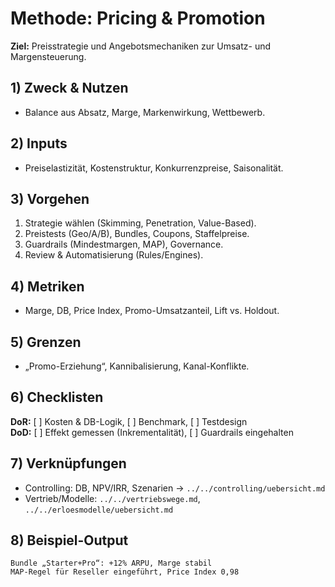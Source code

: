 # Methode: Pricing & Promotion

**Ziel:** Preisstrategie und Angebotsmechaniken zur Umsatz- und Margensteuerung.

## 1) Zweck & Nutzen
- Balance aus Absatz, Marge, Markenwirkung, Wettbewerb.

## 2) Inputs
- Preiselastizität, Kostenstruktur, Konkurrenzpreise, Saisonalität.

## 3) Vorgehen
1. Strategie wählen (Skimming, Penetration, Value-Based).  
2. Preistests (Geo/A/B), Bundles, Coupons, Staffelpreise.  
3. Guardrails (Mindestmargen, MAP), Governance.  
4. Review & Automatisierung (Rules/Engines).

## 4) Metriken
- Marge, DB, Price Index, Promo-Umsatzanteil, Lift vs. Holdout.

## 5) Grenzen
- „Promo-Erziehung“, Kannibalisierung, Kanal-Konflikte.

## 6) Checklisten
**DoR:** [ ] Kosten & DB-Logik, [ ] Benchmark, [ ] Testdesign  
**DoD:** [ ] Effekt gemessen (Inkrementalität), [ ] Guardrails eingehalten

## 7) Verknüpfungen
- Controlling: DB, NPV/IRR, Szenarien → `../../controlling/uebersicht.md`  
- Vertrieb/Modelle: `../../vertriebswege.md`, `../../erloesmodelle/uebersicht.md`

## 8) Beispiel-Output
```text
Bundle „Starter+Pro“: +12% ARPU, Marge stabil
MAP-Regel für Reseller eingeführt, Price Index 0,98
```
